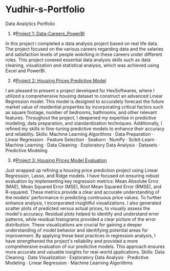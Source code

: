# Yudhir-s-Portfolio
Data Analytics Portfolio

1. #[Project 1: Data-Careers_PowerBI](https://github.com/YudhirD/Portfolio/tree/Data-Careers_PowerBI)

In this project i completed a data analysis project based on real life data. The project focused on the various careers regarding data and the salaries and satisfaction levels of people wokrking in these careers under different roles. 
This project covered essential data analysis skills such as data cleaning, visualization and statistical analysis, which was achieved using Excel and PowerBI. 

2. #[Project 2: Housing Prices Predictive Model](https://github.com/YudhirD/Portfolio/blob/Housing-Prices-Prediction-Model/HousingPricesModel.ipynb)

I am pleased to present a project developed for HexSoftwares, where I utilized a comprehensive housing dataset to construct an advanced Linear Regression model. This model is designed to accurately forecast the future market value of residential properties by incorporating critical factors such as square footage, number of bedrooms, bathrooms, and other relevant features. Throughout the project, I deepened my expertise in predictive modeling, data preparation, and standardization techniques. Additionally, I refined my skills in fine-tuning predictive models to enhance their accuracy and reliability.
Skills: Machine Learning Algorithms · Data Preparation · Linear Regression · Feature Selection · Seaborn · NumPy · Scikit-Learn · Machine Learning · Data Cleaning · Exploratory Data Analysis · Datasets · Predictive Modeling

3. #[Project 3: Housing Prices Model Evaluation](https://github.com/YudhirD/Portfolio/blob/HexSoftwares_Project_Model_Evaluation/HousingPricesModel%20(1).ipynb)

Just wrapped up refining a housing price prediction project using Linear Regression, Lasso, and Ridge models. I have focused on ensuring robust evaluation by implementing key regression metrics: Mean Absolute Error (MAE), Mean Squared Error (MSE), Root Mean Squared Error (RMSE), and R-squared. These metrics provide a clear and accurate understanding of the models' performance in predicting continuous price values.
To further enhance analysis, I incorporated insightful visualizations. I also generated scatter plots of predicted versus actual prices, to visually assess the model's accuracy. Residual plots helped to identify and understand error patterns, while residual histograms provided a clear picture of the error distribution. These visualizations are crucial for gaining a deeper understanding of model behavior and identifying potential areas for improvement.
By applying these best practices in regression analysis, I have strengthened the project's reliability and provided a more comprehensive evaluation of our predictive models. This approach ensures more accurate and valuable insights for real-world applications.
Skills: Data Cleaning · Data Visualization · Exploratory Data Analysis · Predictive Modeling · Linear Regression · Machine Learning Algorithms
